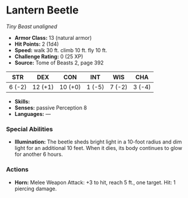 # Lantern Beetle

*Tiny* *Beast* *unaligned*

- **Armor Class:** 13 (natural armor)
- **Hit Points:** 2 (1d4)
- **Speed:** walk 30 ft. climb 10 ft. fly 10 ft.
- **Challenge Rating:** 0 (25 XP)
- **Source:** Tome of Beasts 2, page 392

| STR | DEX | CON | INT | WIS | CHA |
| --- | --- | --- | --- | --- | --- |
| 6 (-2) | 12 (+1) | 10 (+0) | 1 (-5) | 7 (-2) | 3 (-4) |

- **Skills:** 
- **Senses:** passive Perception 8
- **Languages:** —

### Special Abilities

- **Illumination:** The beetle sheds bright light in a 10-foot radius and dim light for an additional 10 feet. When it dies, its body continues to glow for another 6 hours.

### Actions

- **Horn:** Melee Weapon Attack: +3 to hit, reach 5 ft., one target. Hit: 1 piercing damage.


